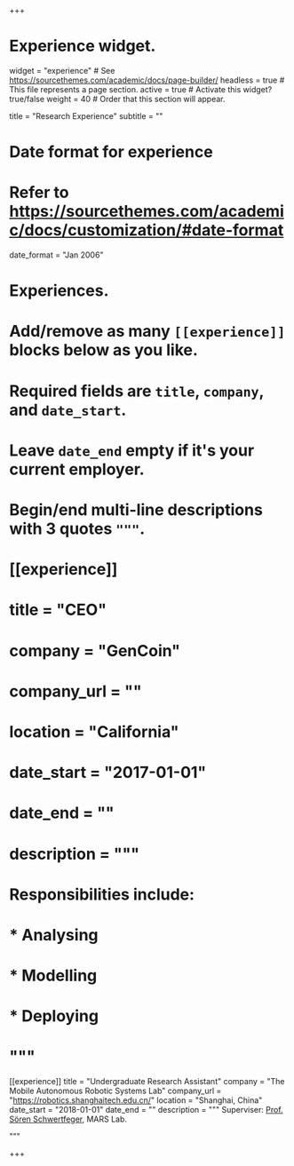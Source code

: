 +++
# Experience widget.
widget = "experience"  # See https://sourcethemes.com/academic/docs/page-builder/
headless = true  # This file represents a page section.
active = true  # Activate this widget? true/false
weight = 40  # Order that this section will appear.

title = "Research Experience"
subtitle = ""

# Date format for experience
#   Refer to https://sourcethemes.com/academic/docs/customization/#date-format
date_format = "Jan 2006"

# Experiences.
#   Add/remove as many `[[experience]]` blocks below as you like.
#   Required fields are `title`, `company`, and `date_start`.
#   Leave `date_end` empty if it's your current employer.
#   Begin/end multi-line descriptions with 3 quotes `"""`.
# [[experience]]
#   title = "CEO"
#   company = "GenCoin"
#   company_url = ""
#   location = "California"
#   date_start = "2017-01-01"
#   date_end = ""
#   description = """
#   Responsibilities include:
#   
#   * Analysing
#   * Modelling
#   * Deploying
#   """

[[experience]]
  title = "Undergraduate Research Assistant"
  company = "The Mobile Autonomous Robotic Systems Lab"
  company_url = "https://robotics.shanghaitech.edu.cn/"
  location = "Shanghai, China"
  date_start = "2018-01-01"
  date_end = ""
  description = """
  Superviser: [Prof. Sören Schwertfeger](https://robotics.shanghaitech.edu.cn/people/soeren), MARS Lab.
  
  """

+++
